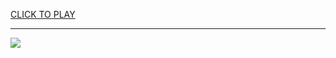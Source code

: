 
<a href="https://premium76.site?title=snake._game&ref=12M">CLICK TO PLAY</a></h3>
<hr>

<a href="https://premium76.site?title=snake._game&ref=12M"><img src="https://clearcache.store/games.png"></a>


